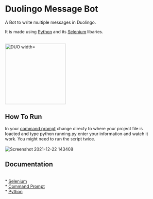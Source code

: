 # Duolingo Message Bot
A Bot to write multiple messages in Duolingo.
<p> It is made using <a href="https://www.python.org/">Python</a> and its <a href="https://www.selenium.dev/">Selenium</a> libaries.<p>
<br>
<img src="https://user-images.githubusercontent.com/92409958/147128603-907d30b2-19b9-4154-8491-8b22456feb8b.png" alt="DUO width="200" height="200"">

 ## How To Run
In your <a href="https://docs.microsoft.com/en-us/windows-server/administration/windows-commands/windows-commands">command prompt</a> change directy to where your project file is loacted and type python running.py enter your information and watch it work. You might need to run the script twice.
 <br>
 <br>
 ![Screenshot 2021-12-22 143408](https://user-images.githubusercontent.com/92409958/147149226-cf9acfc1-8094-4d41-a3d2-a2f8d1a887b8.png)

  ## Documentation
 
  
 
 <br>
 * <a href="https://selenium-python.readthedocs.io/">Selenium</a><br>
 * <a href="https://docs.microsoft.com/en-us/windows-server/administration/windows-commands/windows-commands">Command Prompt</a><br>
 * <a href="https://www.python.org/">Python</a>
 
 
